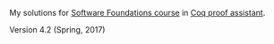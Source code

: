 My solutions for [Software Foundations course](https://www.cis.upenn.edu/~bcpierce/sf/current/) in [Coq proof assistant](https://coq.inria.fr/).

Version 4.2 (Spring, 2017)
